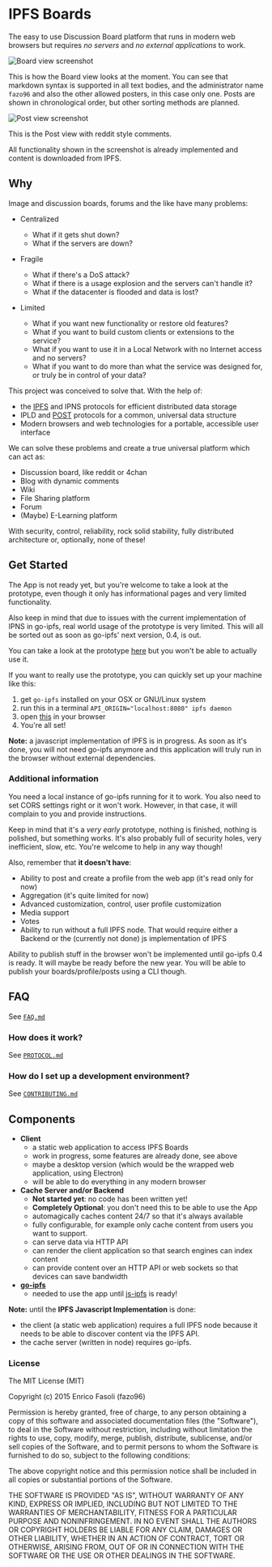 # IPFS Boards

The easy to use Discussion Board platform that runs in modern web browsers but requires _no servers_ and
_no external applications_ to work.

![Board view screenshot](https://ipfs.pics/ipfs/QmezECALggzJLK89j4hhDVPwVv5gzmZMLbYi8zbjpXWvVH)

This is how the Board view looks at the moment. You can see that markdown syntax is supported in all text bodies,
and the administrator name `fazo96` and also the other allowed posters, in this case only one. Posts are shown in chronological order, but other sorting methods are planned.

![Post view screenshot](https://ipfs.pics/ipfs/QmZntzNLyRgTPfaNhc4B23AWKQxPcwmjjBv3WPMh78ieeQ)

This is the Post view with reddit style comments.

All functionality shown in the screenshot is already implemented and content is downloaded from IPFS.

## Why

Image and discussion boards, forums and the like have many problems:

- Centralized
  - What if it gets shut down?
  - What if the servers are down?

- Fragile
  - What if there's a DoS attack?
  - What if there is a usage explosion and the servers can't handle it?
  - What if the datacenter is flooded and data is lost?

- Limited
  - What if you want new functionality or restore old features?
  - What if you want to build custom clients or extensions to the service?
  - What if you want to use it in a Local Network with no Internet access and no servers?
  - What if you want to do more than what the service was designed for, or truly be in control of your data?

This project was conceived to solve that. With the help of:

- the [IPFS](https://github.com/ipfs/ipfs) and IPNS protocols for efficient distributed data storage
- IPLD and [POST](https://github.com/ipfs/POST) protocols for a common, universal data structure
- Modern browsers and web technologies for a portable, accessible user interface

We can solve these problems and create a true universal platform which can act as:

- Discussion board, like reddit or 4chan
- Blog with dynamic comments
- Wiki
- File Sharing platform
- Forum
- (Maybe) E-Learning platform

With security, control, reliability, rock solid stability, fully distributed
architecture or, optionally, none of these!

## Get Started

The App is not ready yet, but you're welcome to take a look at the prototype,
even though it only has informational pages and very limited functionality.

Also keep in mind that due to issues with the current implementation of IPNS in
go-ipfs, real world usage of the prototype is very limited. This will all be
sorted out as soon as go-ipfs' next version, 0.4, is out.

You can take a look at the prototype [here](http://ipfs.io/ipfs/QmbkSd1RBsEtTLKTru3eRBsGaVKPpkmyA3SXXVZUNzmdQY)
but you won't be able to actually use it.

If you want to really use the prototype, you can quickly set up your machine like this:

1. get `go-ipfs` installed on your OSX or GNU/Linux system
1. run this in a terminal `API_ORIGIN="localhost:8080" ipfs daemon`
1. open [this](http://localhost:8080/ipfs/QmbkSd1RBsEtTLKTru3eRBsGaVKPpkmyA3SXXVZUNzmdQY) in your browser
1. You're all set!

__Note:__ a javascript implementation of IPFS is in progress. As soon as it's done, you will not need
go-ipfs anymore and this application will truly run in the browser without external dependencies.

### Additional information

You need a local instance of go-ipfs running for it to work. You also need to set
CORS settings right or it won't work. However, in that case, it will complain to
you and provide instructions.

Keep in mind that it's a _very early_ prototype, nothing is finished, nothing
is polished, but something works. It's also probably full of security holes,
very inefficient, slow, etc. You're welcome to help in any way though!

Also, remember that __it doesn't have__:

- Ability to post and create a profile from the web app (it's read only for now)
- Aggregation (it's quite limited for now)
- Advanced customization, control, user profile customization
- Media support
- Votes
- Ability to run without a full IPFS node. That would require either a Backend or the (currently not done) js implementation of IPFS

Ability to publish stuff in the browser won't be implemented until go-ipfs 0.4
is ready. It will maybe be ready before the new year.
You will be able to publish your boards/profile/posts using a CLI though.

## FAQ

See [`FAQ.md`](FAQ.md)

### How does it work?

See [`PROTOCOL.md`](PROTOCOL.md)

### How do I set up a development environment?

See [`CONTRIBUTING.md`](CONTRIBUTING.md)

## Components

- __Client__
  - a static web application to access IPFS Boards
  - work in progress, some features are already done, see above
  - maybe a desktop version (which would be the wrapped web application, using Electron)
  - will be able to do everything in any modern browser
- __Cache Server and/or Backend__
  - __Not started yet__: no code has been written yet!
  - __Completely Optional__: you don't need this to be able to use the App
  - automagically caches content 24/7 so that it's always available
  - fully configurable, for example only cache content from users you want to support.
  - can serve data via HTTP API
  - can render the client application so that search engines can index content
  - can provide content over an HTTP API or web sockets so that devices can save bandwidth
- __[go-ipfs](https://github.com/ipfs/go-ipfs)__
  - needed to use the app until [js-ipfs](https://github.com/ipfs/js-ipfs) is ready!

__Note:__ until the __IPFS Javascript Implementation__ is done:

- the client (a static web application) requires a full IPFS node because it needs to be able to discover content via the IPFS API.
- the cache server (written in node) requires go-ipfs.

### License

  The MIT License (MIT)

  Copyright (c) 2015 Enrico Fasoli (fazo96)

  Permission is hereby granted, free of charge, to any person obtaining a copy
  of this software and associated documentation files (the "Software"), to deal
  in the Software without restriction, including without limitation the rights
  to use, copy, modify, merge, publish, distribute, sublicense, and/or sell
  copies of the Software, and to permit persons to whom the Software is
  furnished to do so, subject to the following conditions:

  The above copyright notice and this permission notice shall be included in all
  copies or substantial portions of the Software.

  THE SOFTWARE IS PROVIDED "AS IS", WITHOUT WARRANTY OF ANY KIND, EXPRESS OR
  IMPLIED, INCLUDING BUT NOT LIMITED TO THE WARRANTIES OF MERCHANTABILITY,
  FITNESS FOR A PARTICULAR PURPOSE AND NONINFRINGEMENT. IN NO EVENT SHALL THE
  AUTHORS OR COPYRIGHT HOLDERS BE LIABLE FOR ANY CLAIM, DAMAGES OR OTHER
  LIABILITY, WHETHER IN AN ACTION OF CONTRACT, TORT OR OTHERWISE, ARISING FROM,
  OUT OF OR IN CONNECTION WITH THE SOFTWARE OR THE USE OR OTHER DEALINGS IN THE
  SOFTWARE.
